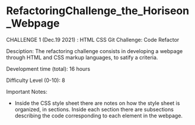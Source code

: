 # RefactoringChallenge_the_Horiseon_Webpage
CHALLENGE 1 (Dec.19 2021) : HTML CSS Git Challenge: Code Refactor

Desciption:
The refactoring challenge consists in developing a webpage through HTML and CSS markup languages, to satify a criteria. 

Development time (total): 16 hours

Difficulty Level (0-10): 8

Important Notes:
- Inside the CSS style sheet there are notes on how the style sheet is organized, in sections. Inside each section there are subsections describing the code corresponding to each element in the webpage.
